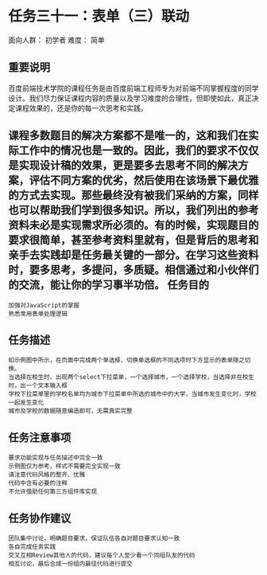 任务三十一：表单（三）联动
===========
面向人群：
    初学者
难度：
    简单

重要说明
---------------
百度前端技术学院的课程任务是由百度前端工程师专为对前端不同掌握程度的同学设计。我们尽力保证课程内容的质量以及学习难度的合理性，但即使如此，真正决定课程效果的，还是你的每一次思考和实践。

课程多数题目的解决方案都不是唯一的，这和我们在实际工作中的情况也是一致的。因此，我们的要求不仅仅是实现设计稿的效果，更是要多去思考不同的解决方案，评估不同方案的优劣，然后使用在该场景下最优雅的方式去实现。那些最终没有被我们采纳的方案，同样也可以帮助我们学到很多知识。所以，我们列出的参考资料未必是实现需求所必须的。有的时候，实现题目的要求很简单，甚至参考资料里就有，但是背后的思考和亲手去实践却是任务最关键的一部分。在学习这些资料时，要多思考，多提问，多质疑。相信通过和小伙伴们的交流，能让你的学习事半功倍。
任务目的
------------
    加强对JavaScript的掌握
    熟悉常用表单处理逻辑

任务描述
------------
    如示例图中所示，在页面中完成两个单选框，切换单选框的不同选项时下方显示的表单随之切换。
    当选择在校生时，出现两个select下拉菜单，一个选择城市，一个选择学校，当选择非在校生时，出一个文本输入框
    学校下拉菜单里的学校名单均为城市下拉菜单中所选的城市中的大学，当城市发生变化时，学校一起发生变化
    城市及学校的数据随意编造即可，无需真实完整

任务注意事项
---------
    要求功能实现与任务描述中完全一致
    示例图仅为参考，样式不需要完全实现一致
    请注意代码风格的整齐、优雅
    代码中含有必要的注释
    不允许借助任何第三方组件库实现

任务协作建议
----------
    团队集中讨论，明确题目要求，保证队伍各自对题目要求认知一致
    各自完成任务实践
    交叉互相Review其他人的代码，建议每个人至少看一个同组队友的代码
    相互讨论，最后合成一份组内最佳代码进行提交

